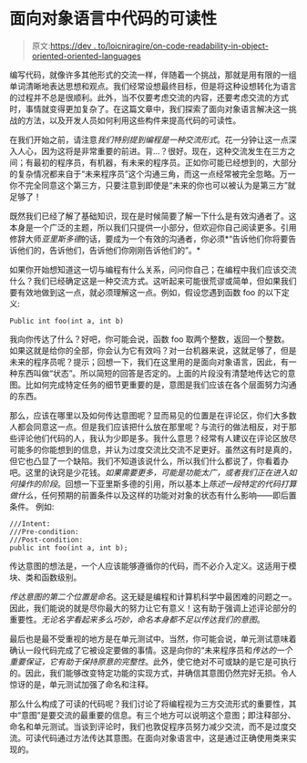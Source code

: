 # 面向对象语言中代码的可读性

> 原文:[https://dev . to/loicniragire/on-code-readability-in-object-oriented-oriented-languages](https://dev.to/loicniragire/on-code-readability-in-object-oriented-languages)

编写代码，就像许多其他形式的交流一样，伴随着一个挑战，那就是用有限的一组单词清晰地表达思想和观点。我们经常设想最终目标，但是将这种设想转化为语言的过程并不总是很顺利。此外，当不仅要考虑交流的内容，还要考虑交流的方式时，事情就变得更加复杂了。在这篇文章中，我们探索了面向对象语言解决这一挑战的方法，以及开发人员如何利用这些构件来提高代码的可读性。

在我们开始之前，请注意*我们特别提到编程是一种交流形式*。花一分钟让这一点深入人心，因为这将是非常重要的前进。背…？很好。现在，这种交流发生在三方之间；有最初的程序员，有机器，有未来的程序员。正如你可能已经想到的，大部分的复杂情况都来自于“未来程序员”这个沟通三角，而这一点经常被完全忽略。万一你不完全同意这个第三方，只要注意到即使是“未来的你也可以被认为是第三方”就足够了！

既然我们已经了解了基础知识，现在是时候简要了解一下什么是有效沟通者了。这本身是一个广泛的主题，所以我们只提供一小部分，但欢迎你自己阅读更多。引用修辞大师*亚里斯多德*的话，要成为一个有效的沟通者，你必须*“告诉他们你将要告诉他们的，告诉他们，告诉他们你刚刚告诉他们的”。*

如果你开始想知道这一切与编程有什么关系，问问你自己；在编程中我们应该交流什么？我们已经确定这是一种交流方式。这听起来可能很荒谬或简单，但如果我们要有效地做到这一点，就必须理解这一点。例如，假设您遇到函数 foo 的以下定义:

```
Public int foo(int a, int b) 
```

我向你传达了什么？好吧，你可能会说，函数 foo 取两个整数，返回一个整数。如果这就是给你的全部，你会认为它有效吗？对一台机器来说，这就足够了，但是未来的程序员呢？提示；回想一下，我们在这里用的是面向对象语言，因此，有一种东西叫做“状态”。所以简短的回答是否定的。上面的片段没有清楚地传达它的意图。比如何完成特定任务的细节更重要的是，意图是我们应该在各个层面努力沟通的东西。

那么，应该在哪里以及如何传达意图呢？显而易见的位置是在评论区，你们大多数人都会同意这一点。但是我们应该把什么放在那里呢？与流行的做法相反，对于那些评论他们代码的人，我认为少即是多。我什么意思？经常有人建议在评论区放尽可能多的你能想到的信息，并认为过度交流比交流不足更好。虽然这有时是真的，但它也凸显了一个缺陷。我们不知道该说什么，所以我们什么都说了，你看着办吧。这里的诀窍是少花钱。*如果需要更多，可能是功能太广，或者我们正在进入如何操作的阶段*。回想一下亚里斯多德的引用，所以基本上*陈述一段特定的代码打算做什么*，任何预期的前置条件以及这样的功能对对象的状态有什么影响——即后置条件。
例如:

```
///Intent:
///Pre-condition:
///Post-condition:
public int foo(int a, int b); 
```

传达意图的想法是，一个人应该能够遵循你的代码，而不必介入定义。这适用于模块、类和函数级别。

*传达意图的第二个位置是命名*。这无疑是编程和计算机科学中最困难的问题之一。因此，我们能说的就是尽你最大的努力让它有意义！这有助于强调上述评论部分的重要性。*无论名字看起来多么巧妙，命名本身都不足以传达我们的意图*。

最后也是最不受重视的地方是在单元测试中。当然，你可能会说，单元测试意味着确认一段代码完成了它被设定要做的事情。这是向你的“未来程序员和*传达的一个重要保证，它有助于保持原意的完整性*。此外，使它绝对不可或缺的是它是可执行的。因此，我们能够改变特定功能的实现方式，并确信其意图仍然完好无损。令人惊讶的是，单元测试加强了命名和注释。

那么什么构成了可读的代码呢？我们讨论了将编程视为三方交流形式的重要性，其中“意图”是要交流的最重要的信息。有三个地方可以说明这个意图；即注释部分、命名和单元测试。当谈到评论时，我们也敦促程序员努力减少交流，而不是过度交流。可读代码通过方法传达其意图。在面向对象语言中，这是通过正确使用类来实现的。